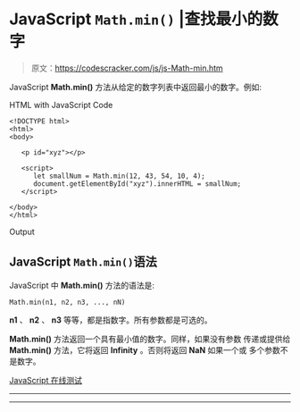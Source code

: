 # JavaScript `Math.min()` |查找最小的数字

> 原文：<https://codescracker.com/js/js-Math-min.htm>

JavaScript **Math.min()** 方法从给定的数字列表中返回最小的数字。例如:

HTML with JavaScript Code

```
<!DOCTYPE html>
<html>
<body>

   <p id="xyz"></p>

   <script>
      let smallNum = Math.min(12, 43, 54, 10, 4);
      document.getElementById("xyz").innerHTML = smallNum;
   </script>

</body>
</html>
```

Output

## JavaScript `Math.min()`语法

JavaScript 中 **Math.min()** 方法的语法是:

```
Math.min(n1, n2, n3, ..., nN)
```

**n1** 、 **n2** 、 **n3** 等等，都是指数字。所有参数都是可选的。

**Math.min()** 方法返回一个具有最小值的数字。同样，如果没有参数 传递或提供给 **Math.min()** 方法，它将返回 **Infinity** 。否则将返回 **NaN** 如果一个或 多个参数不是数字。

[JavaScript 在线测试](/exam/showtest.php?subid=6)

* * *

* * *